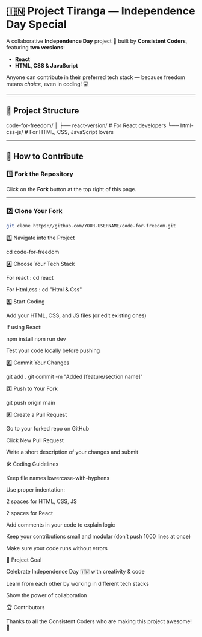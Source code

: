 # 🇮🇳 Project Tiranga — Independence Day Special

A collaborative **Independence Day** project 🫡 built by **Consistent Coders**, featuring **two versions**:
- **React**
- **HTML, CSS & JavaScript**

Anyone can contribute in their preferred tech stack — because freedom means *choice*, even in coding! 💻

---

## 📂 Project Structure

code-for-freedom/
│
├── react-version/ # For React developers
└── html-css-js/ # For HTML, CSS, JavaScript lovers


---

## 🚀 How to Contribute

### 1️⃣ Fork the Repository
Click on the **Fork** button at the top right of this page.

---

### 2️⃣ Clone Your Fork
```bash
git clone https://github.com/YOUR-USERNAME/code-for-freedom.git
```

3️⃣ Navigate into the Project

cd code-for-freedom


4️⃣ Choose Your Tech Stack

For react :
cd react

For Html,css :
cd "Html & Css"

5️⃣ Start Coding

Add your HTML, CSS, and JS files (or edit existing ones)

If using React:

npm install
npm run dev

Test your code locally before pushing

6️⃣ Commit Your Changes

git add .
git commit -m "Added [feature/section name]"


7️⃣ Push to Your Fork

git push origin main


8️⃣ Create a Pull Request

Go to your forked repo on GitHub

Click New Pull Request

Write a short description of your changes and submit

🛠 Coding Guidelines

Keep file names lowercase-with-hyphens

Use proper indentation:

2 spaces for HTML, CSS, JS

2 spaces for React

Add comments in your code to explain logic

Keep your contributions small and modular (don’t push 1000 lines at once)

Make sure your code runs without errors

🎯 Project Goal

Celebrate Independence Day 🇮🇳 with creativity & code

Learn from each other by working in different tech stacks

Show the power of collaboration

🏆 Contributors

Thanks to all the Consistent Coders who are making this project awesome! 🌟

